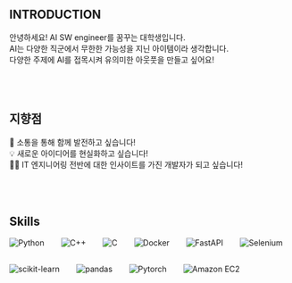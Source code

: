 ## INTRODUCTION
안녕하세요! AI SW engineer를 꿈꾸는 대학생입니다.<br />
AI는 다양한 직군에서 무한한 가능성을 지닌 아이템이라 생각합니다.<br />
다양한 주제에 AI를 접목시켜 유의미한 아웃풋을 만들고 싶어요!<br />
<br />
<br />
<br />
## 지향점
👥 소통을 통해 함께 발전하고 싶습니다!<br />
💡 새로운 아이디어를 현실화하고 싶습니다!<br />
👩‍💻 IT 엔지니어링 전반에 대한 인사이트를 가진 개발자가 되고 싶습니다!<br />
<br />
<br />
<br />

## Skills
<div style="display:flex;gap:30px;flex-wrap:wrap;">
  <img alt="Python" src="https://img.shields.io/badge/Python-3776AB.svg?&style=for-the-badge&logo=Python&logoColor=white"/>
  <img alt="C++" src="https://img.shields.io/badge/C++-00599C.svg?&style=for-the-badge&logo=C%2B%2B&logoColor=white"/>
  <img alt="C" src="https://img.shields.io/badge/C-A8B9CC.svg?&style=for-the-badge&logo=C&logoColor=white"/>
  <img alt="Docker" src="https://img.shields.io/badge/Docker-2496ED.svg?&style=for-the-badge&logo=Docker&logoColor=white"/>
  <img alt="FastAPI" src="https://img.shields.io/badge/FastAPI-009688.svg?&style=for-the-badge&logo=FastAPI&logoColor=white"/>
  <img alt="Selenium" src="https://img.shields.io/badge/Selenium-43B02A.svg?&style=for-the-badge&logo=Selenium&logoColor=white"/>
  <img alt="scikit-learn" src="https://img.shields.io/badge/scikit-learn-F7931E.svg?&style=for-the-badge&logo=scikit-learn&logoColor=white"/>
  <img alt="pandas" src="https://img.shields.io/badge/pandas-150458.svg?&style=for-the-badge&logo=pandas&logoColor=white"/>
  <img alt="Pytorch" src="https://img.shields.io/badge/Pytorch-EE4C2C.svg?&style=for-the-badge&logo=Pytorch&logoColor=white"/>
  <img alt="Amazon EC2" src="https://img.shields.io/badge/Amazon EC2-FF9900.svg?&style=for-the-badge&logo=Amazon EC2&logoColor=white"/>

<br />
<br />
<br />
